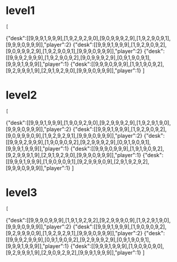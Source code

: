 # level1
    [
{"desk":[[9,9,9,1,9,9,9],[1,9,2,9,2,9,0],[9,0,9,9,9,2,9],[1,9,2,9,0,9,1],[9,9,9,0,9,9,9]],"player":2}
{"desk":[[9,9,9,1,9,9,9],[1,9,2,9,0,9,2],[9,0,9,9,9,2,9],[1,9,2,9,0,9,1],[9,9,9,0,9,9,9]],"player":2}
{"desk":[[9,9,9,2,9,9,9],[1,9,2,9,0,9,2],[9,0,9,9,9,2,9],[0,9,1,9,0,9,1],[9,9,9,1,9,9,9]],"player":1}
{"desk":[[9,9,9,0,9,9,9],[1,9,1,9,0,9,2],[9,2,9,9,9,1,9],[2,9,1,9,2,9,0],[9,9,9,0,9,9,9]],"player":1}
    ]
# level2
    [
{"desk":[[9,9,9,1,9,9,9],[1,9,0,9,2,9,0],[9,2,9,9,9,2,9],[1,9,2,9,1,9,0],[9,9,9,0,9,9,9]],"player":2}
{"desk":[[9,9,9,1,9,9,9],[1,9,2,9,0,9,2],[9,0,9,9,9,0,9],[1,9,2,9,2,9,1],[9,9,9,0,9,9,9]],"player":2}
{"desk":[[9,9,9,2,9,9,9],[1,9,0,9,0,9,2],[9,2,9,9,9,2,9],[0,9,1,9,0,9,1],[9,9,9,1,9,9,9]],"player":1}
{"desk":[[9,9,9,0,9,9,9],[1,9,1,9,0,9,2],[9,2,9,9,9,1,9],[2,9,1,9,2,9,0],[9,9,9,0,9,9,9]],"player":1}
{"desk":[[9,9,9,1,9,9,9],[1,9,0,9,0,9,1],[9,2,9,9,9,0,9],[2,9,1,9,2,9,2],[9,9,9,0,9,9,9]],"player":1}
    ]
# level3
    [
{"desk":[[9,9,9,0,9,9,9],[1,9,1,9,2,9,2],[9,2,9,9,9,0,9],[1,9,2,9,1,9,0],[9,9,9,0,9,9,9]],"player":2}
{"desk":[[9,9,9,1,9,9,9],[1,9,0,9,0,9,2],[9,2,9,9,9,0,9],[1,9,2,9,2,9,1],[9,9,9,0,9,9,9]],"player":2}
{"desk":[[9,9,9,2,9,9,9],[0,9,1,9,0,9,2],[9,2,9,9,9,2,9],[0,9,1,9,0,9,1],[9,9,9,1,9,9,9]],"player":1}
{"desk":[[9,9,9,1,9,9,9],[1,9,0,9,0,9,0],[9,2,9,9,9,1,9],[2,9,0,9,2,9,2],[9,9,9,1,9,9,9]],"player":1}
    ]

